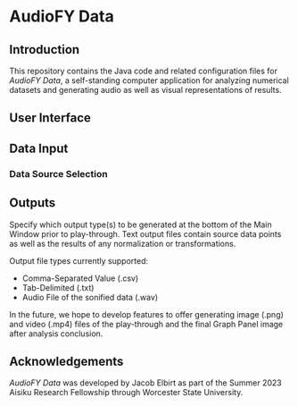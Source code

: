 # AudioFY Data

## Introduction

This repository contains the Java code and related configuration files for *AudioFY Data*, a
self-standing computer application for analyzing numerical datasets and
generating audio as well as visual representations of results.


## User Interface

## Data Input

### Data Source Selection

## Outputs

Specify which output type(s) to be generated at the bottom of the Main Window
prior to play-through. Text output files contain source data points as
well as the results of any normalization or transformations.

Output file types currently supported:


- Comma-Separated Value (.csv)
- Tab-Delimited (.txt)
- Audio File of the sonified data (.wav)

In the future, we hope to develop features to offer generating image (.png) and video (.mp4) files of the play-through and the final Graph Panel image after analysis conclusion.

## Acknowledgements

*AudioFY Data* was developed by Jacob Elbirt as part of the Summer 2023 Aisiku Research Fellowship through Worcester State University.
